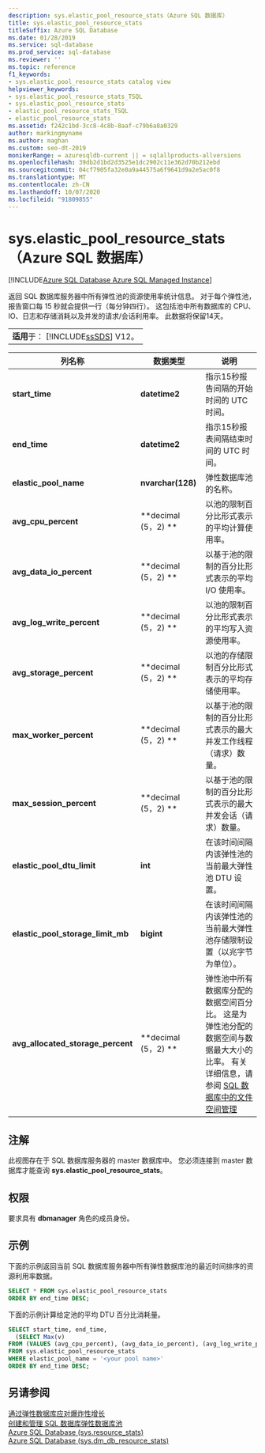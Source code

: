 ```yaml
---
description: sys.elastic_pool_resource_stats（Azure SQL 数据库）
title: sys.elastic_pool_resource_stats
titleSuffix: Azure SQL Database
ms.date: 01/28/2019
ms.service: sql-database
ms.prod_service: sql-database
ms.reviewer: ''
ms.topic: reference
f1_keywords:
- sys.elastic_pool_resource_stats catalog view
helpviewer_keywords:
- sys.elastic_pool_resource_stats_TSQL
- sys.elastic_pool_resource_stats
- elastic_pool_resource_stats_TSQL
- elastic_pool_resource_stats
ms.assetid: f242c1bd-3cc8-4c8b-8aaf-c79b6a8a0329
author: markingmyname
ms.author: maghan
ms.custom: seo-dt-2019
monikerRange: = azuresqldb-current || = sqlallproducts-allversions
ms.openlocfilehash: 39db2d1bd2d3525e1dc2902c11e362d70b212ebd
ms.sourcegitcommit: 04cf7905fa32e0a9a44575a6f9641d9a2e5ac0f8
ms.translationtype: MT
ms.contentlocale: zh-CN
ms.lasthandoff: 10/07/2020
ms.locfileid: "91809855"
---
```

# <a name="syselastic_pool_resource_stats-azure-sql-database"></a>sys.elastic_pool_resource_stats（Azure SQL 数据库）
[!INCLUDE[Azure SQL Database Azure SQL Managed Instance](../../includes/applies-to-version/asdb-asdbmi.md)]

  返回 SQL 数据库服务器中所有弹性池的资源使用率统计信息。 对于每个弹性池，报告窗口每 15 秒就会提供一行（每分钟四行）。 这包括池中所有数据库的 CPU、IO、日志和存储消耗以及并发的请求/会话利用率。 此数据将保留14天。 
  
||  
|-|  
|**适用**于：  [!INCLUDE[ssSDS](../../includes/sssds-md.md)] V12。|  
  
|列名称|数据类型|说明|  
|-----------------|---------------|-----------------|  
|**start_time**|**datetime2**|指示15秒报告间隔的开始时间的 UTC 时间。|  
|**end_time**|**datetime2**|指示15秒报表间隔结束时间的 UTC 时间。|  
|**elastic_pool_name**|**nvarchar(128)**|弹性数据库池的名称。|  
|**avg_cpu_percent**|**decimal (5，2) **|以池的限制百分比形式表示的平均计算使用率。|  
|**avg_data_io_percent**|**decimal (5，2) **|以基于池的限制的百分比形式表示的平均 I/O 使用率。|  
|**avg_log_write_percent**|**decimal (5，2) **|以池的限制百分比形式表示的平均写入资源使用率。|  
|**avg_storage_percent**|**decimal (5，2) **|以池的存储限制百分比形式表示的平均存储使用率。|  
|**max_worker_percent**|**decimal (5，2) **|以基于池的限制的百分比形式表示的最大并发工作线程（请求）数量。|  
|**max_session_percent**|**decimal (5，2) **|以基于池的限制的百分比形式表示的最大并发会话（请求）数量。|  
|**elastic_pool_dtu_limit**|**int**|在该时间间隔内该弹性池的当前最大弹性池 DTU 设置。|  
|**elastic_pool_storage_limit_mb**|**bigint**|在该时间间隔内该弹性池的当前最大弹性池存储限制设置（以兆字节为单位）。|
|**avg_allocated_storage_percent**|**decimal (5，2) **|弹性池中所有数据库分配的数据空间百分比。  这是为弹性池分配的数据空间与数据最大大小的比率。  有关详细信息，请参阅 [SQL 数据库中的文件空间管理](/azure/sql-database/sql-database-file-space-management)|  
  
## <a name="remarks"></a>注解

 此视图存在于 SQL 数据库服务器的 master 数据库中。 您必须连接到 master 数据库才能查询 **sys.elastic_pool_resource_stats**。  
  
## <a name="permissions"></a>权限

 要求具有 **dbmanager** 角色的成员身份。  
  
## <a name="examples"></a>示例

 下面的示例返回当前 SQL 数据库服务器中所有弹性数据库池的最近时间排序的资源利用率数据。  
  
```sql
SELECT * FROM sys.elastic_pool_resource_stats
ORDER BY end_time DESC;  
```

 下面的示例计算给定池的平均 DTU 百分比消耗量。  

```sql
SELECT start_time, end_time,
  (SELECT Max(v)
FROM (VALUES (avg_cpu_percent), (avg_data_io_percent), (avg_log_write_percent)) AS value(v)) AS [avg_DTU_percent]
FROM sys.elastic_pool_resource_stats
WHERE elastic_pool_name = '<your pool name>'
ORDER BY end_time DESC;  
```

## <a name="see-also"></a>另请参阅

 [通过弹性数据库应对爆炸性增长](/azure/azure-sql/database/elastic-pool-overview)   
 [创建和管理 SQL 数据库弹性数据库池](/azure/azure-sql/database/elastic-pool-overview)   
 [Azure SQL Database &#40;sys.resource_stats&#41;](../../relational-databases/system-catalog-views/sys-resource-stats-azure-sql-database.md)   
 [Azure SQL Database &#40;sys.dm_db_resource_stats&#41;](../../relational-databases/system-dynamic-management-views/sys-dm-db-resource-stats-azure-sql-database.md)  
  
